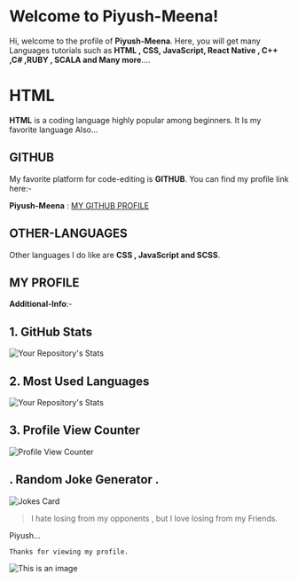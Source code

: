 # Welcome to Piyush-Meena!

Hi, welcome to the profile of **Piyush-Meena**. Here, you will get many Languages tutorials such as **HTML , CSS, JavaScript, React Native , C++ ,C# ,RUBY , SCALA and Many more**....


# HTML

**HTML** is a coding language highly popular among beginners. It Is my favorite language Also...

## GITHUB

My favorite platform for code-editing is **GITHUB**. You can find my profile link here:-

**Piyush-Meena** : [MY GITHUB PROFILE](github.com/Piyush-Meena)
## OTHER-LANGUAGES
Other languages I do like are **CSS , JavaScript and SCSS**.
## MY PROFILE 
 
 **Additional-Info**:-
 
 
## 1. GitHub Stats
![Your Repository's Stats](https://github-readme-stats.vercel.app/api?username=Piyush-Meena&show_icons=true)
## 2. Most Used Languages
![Your Repository's Stats](https://github-readme-stats.vercel.app/api/top-langs/?username=Piyush-Meena&theme=blue-green)



## 3. Profile View Counter
![Profile View Counter](https://komarev.com/ghpvc/?username=Piyush-Meena)



## . Random Joke Generator .
![Jokes Card](https://readme-jokes.vercel.app/api)

> I hate losing from my opponents , but I love losing from my Friends. 


Piyush...
    

    Thanks for viewing my profile.

![This is an image](https://ci3.googleusercontent.com/proxy/9Yw8h61aPmL1ZxmUBzaTJlxCPDIgyn7iEzYUcFlnadNf16MClqDbTbo53YRzn0lgz167sdwWifmNnemaBBzC9Lw0_uWZmQaGJCFZZIu0-W59LwoKi-JjT09gUw=s0-d-e1-ft#http://qph.fs.quoracdn.net/main-qimg-c2406afa866421526ed8be49bbc66984-lq)

